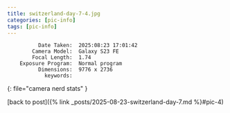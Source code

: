 ```yaml
---
title: switzerland-day-7-4.jpg
categories: [pic-info]
tags: [pic-info]
---
```


```text
          Date Taken:  2025:08:23 17:01:42
        Camera Model:  Galaxy S23 FE
        Focal Length:  1.74
    Exposure Program:  Normal program
          Dimensions:  9776 x 2736
            keywords:  
```
{: file="camera nerd stats" }

[back to post]({% link _posts/2025-08-23-switzerland-day-7.md %}#pic-4)